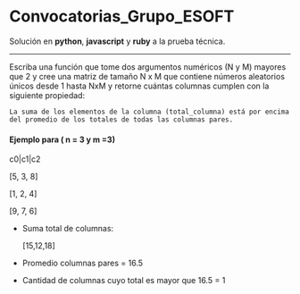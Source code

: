 # Convocatorias_Grupo_ESOFT

Solución en **python**, **javascript** y **ruby** a la prueba técnica.

----------------------------------------------------------

Escriba una función que tome dos argumentos numéricos (N y M) mayores que 2 y cree una matriz de tamaño N x M que contiene números aleatorios únicos desde 1 hasta NxM y retorne cuántas columnas cumplen con la siguiente propiedad:

`
La suma de los elementos de la columna (total_columna) está por encima del promedio de los totales de todas las columnas pares.
`

#### Ejemplo para ( n = 3 y m =3)

c0|c1|c2

[5, 3, 8]
&nbsp;

[1, 2, 4]
&nbsp;

[9, 7, 6]

+ Suma total de columnas:

	[15,12,18]


+ Promedio columnas pares = 16.5

+ Cantidad de columnas cuyo total es mayor que 16.5 = 1
